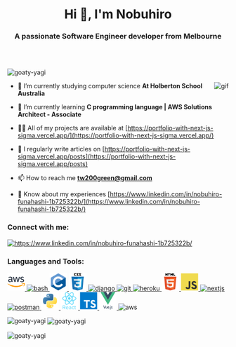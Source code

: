 <h1 align="center">Hi 👋, I'm Nobuhiro</h1>
<h3 align="center">A passionate Software Engineer developer from Melbourne</h3>
<br>
<br>
<p align="left"> <img src="https://komarev.com/ghpvc/?username=goaty-yagi&label=Profile%20views&color=0e75b6&style=flat" alt="goaty-yagi" /> </p>
<img src="https://i.gifer.com/origin/ec/ec106c2d35feffdbe1933fefcf0b3337_w200.webp" alt="gif" align="right">

- 🔭 I’m currently studying computer science **At Holberton School Australia**

- 🌱 I’m currently learning **C programming language | AWS Solutions Architect - Associate**

- 👨‍💻 All of my projects are available at [https://portfolio-with-next-js-sigma.vercel.app/](https://portfolio-with-next-js-sigma.vercel.app/)

- 📝 I regularly write articles on [https://portfolio-with-next-js-sigma.vercel.app/posts](https://portfolio-with-next-js-sigma.vercel.app/posts)

- 📫 How to reach me **tw200green@gmail.com**

- 📄 Know about my experiences [https://www.linkedin.com/in/nobuhiro-funahashi-1b725322b/](https://www.linkedin.com/in/nobuhiro-funahashi-1b725322b/)

<h3 align="left">Connect with me:</h3>
<p align="left">
<a href="https://linkedin.com/in/https://www.linkedin.com/in/nobuhiro-funahashi-1b725322b/" target="blank"><img align="center" src="https://raw.githubusercontent.com/rahuldkjain/github-profile-readme-generator/master/src/images/icons/Social/linked-in-alt.svg" alt="https://www.linkedin.com/in/nobuhiro-funahashi-1b725322b/" height="30" width="40" /></a>
</p>

<h3 align="left">Languages and Tools:</h3>
<p align="left"> <a href="https://aws.amazon.com" target="_blank" rel="noreferrer"> <img src="https://raw.githubusercontent.com/devicons/devicon/master/icons/amazonwebservices/amazonwebservices-original-wordmark.svg" alt="aws" width="40" height="40"/> </a> <a href="https://www.gnu.org/software/bash/" target="_blank" rel="noreferrer"> <img src="https://www.vectorlogo.zone/logos/gnu_bash/gnu_bash-icon.svg" alt="bash" width="40" height="40"/> </a> <a href="https://www.cprogramming.com/" target="_blank" rel="noreferrer"> <img src="https://raw.githubusercontent.com/devicons/devicon/master/icons/c/c-original.svg" alt="c" width="40" height="40"/> </a> <a href="https://www.w3schools.com/css/" target="_blank" rel="noreferrer"> <img src="https://raw.githubusercontent.com/devicons/devicon/master/icons/css3/css3-original-wordmark.svg" alt="css3" width="40" height="40"/> </a> <a href="https://www.djangoproject.com/" target="_blank" rel="noreferrer"> <img src="https://cdn.worldvectorlogo.com/logos/django.svg" alt="django" width="40" height="40"/> </a> <a href="https://git-scm.com/" target="_blank" rel="noreferrer"> <img src="https://www.vectorlogo.zone/logos/git-scm/git-scm-icon.svg" alt="git" width="40" height="40"/> </a> <a href="https://heroku.com" target="_blank" rel="noreferrer"> <img src="https://www.vectorlogo.zone/logos/heroku/heroku-icon.svg" alt="heroku" width="40" height="40"/> </a> <a href="https://www.w3.org/html/" target="_blank" rel="noreferrer"> <img src="https://raw.githubusercontent.com/devicons/devicon/master/icons/html5/html5-original-wordmark.svg" alt="html5" width="40" height="40"/> </a> <a href="https://developer.mozilla.org/en-US/docs/Web/JavaScript" target="_blank" rel="noreferrer"> <img src="https://raw.githubusercontent.com/devicons/devicon/master/icons/javascript/javascript-original.svg" alt="javascript" width="40" height="40"/> </a> <a href="https://nextjs.org/" target="_blank" rel="noreferrer"> <img src="https://cdn.worldvectorlogo.com/logos/nextjs-2.svg" alt="nextjs" width="40" height="40"/> </a> <a href="https://postman.com" target="_blank" rel="noreferrer"> <img src="https://www.vectorlogo.zone/logos/getpostman/getpostman-icon.svg" alt="postman" width="40" height="40"/> </a> <a href="https://www.python.org" target="_blank" rel="noreferrer"> <img src="https://raw.githubusercontent.com/devicons/devicon/master/icons/python/python-original.svg" alt="python" width="40" height="40"/> </a> <a href="https://reactjs.org/" target="_blank" rel="noreferrer"> <img src="https://raw.githubusercontent.com/devicons/devicon/master/icons/react/react-original-wordmark.svg" alt="react" width="40" height="40"/> </a> <a href="https://www.typescriptlang.org/" target="_blank" rel="noreferrer"> <img src="https://raw.githubusercontent.com/devicons/devicon/master/icons/typescript/typescript-original.svg" alt="typescript" width="40" height="40"/> </a> <a href="https://vuejs.org/" target="_blank" rel="noreferrer"> <img src="https://raw.githubusercontent.com/devicons/devicon/master/icons/vuejs/vuejs-original-wordmark.svg" alt="vuejs" width="40" height="40"/> </a> 
<img src="https://avatars.githubusercontent.com/u/54212428?s=280&v=4" alt="aws" width="40" height="40"/></p>
<p><img align="left" src="https://github-readme-stats.vercel.app/api/top-langs?username=goaty-yagi&show_icons=true&locale=en&layout=compact" alt="goaty-yagi" /></p>

<p>&nbsp;<img align="center" src="https://github-readme-stats.vercel.app/api?username=goaty-yagi&show_icons=true&locale=en" alt="goaty-yagi" /></p>

<p><img align="center" src="https://github-readme-streak-stats.herokuapp.com/?user=goaty-yagi&" alt="goaty-yagi" /></p>

